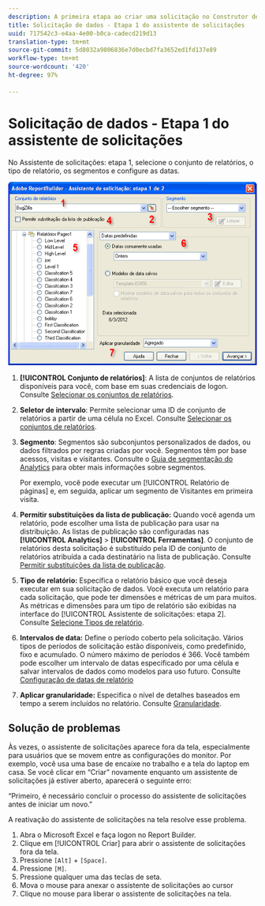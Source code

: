 ```yaml
---
description: A primeira etapa ao criar uma solicitação no Construtor de relatórios.
title: Solicitação de dados - Etapa 1 do assistente de solicitações
uuid: 717542c3-e4aa-4e00-b0ca-cadecd219d13
translation-type: tm+mt
source-git-commit: 5d8032a9806836e7d0ecbd7fa3652ed1fd137e89
workflow-type: tm+mt
source-wordcount: '420'
ht-degree: 97%

---
```



# Solicitação de dados - Etapa 1 do assistente de solicitações

No Assistente de solicitações: etapa 1, selecione o conjunto de relatórios, o tipo de relatório, os segmentos e configure as datas.

![](assets/rw1_overview.png)

1. **[!UICONTROL Conjunto de relatórios]**: A lista de conjuntos de relatórios disponíveis para você, com base em suas credenciais de logon. Consulte [Selecionar os conjuntos de relatórios](/help/analyze/report-builder/data-requests/selecting-report-suites/t-select-report-suites.md).

1. **Seletor de intervalo**: Permite selecionar uma ID de conjunto de relatórios a partir de uma célula no Excel. Consulte [Selecionar os conjuntos de relatórios](/help/analyze/report-builder/data-requests/selecting-report-suites/t-select-report-suites.md).

1. **Segmento**: Segmentos são subconjuntos personalizados de dados, ou dados filtrados por regras criadas por você. Segmentos têm por base acessos, visitas e visitantes. Consulte o [Guia de segmentação do Analytics](https://docs.adobe.com/content/help/pt-BR/analytics/components/segmentation/seg-home.html) para obter mais informações sobre segmentos.

   Por exemplo, você pode executar um [!UICONTROL Relatório de páginas] e, em seguida, aplicar um segmento de Visitantes em primeira visita.

1. **Permitir substituições da lista de publicação:** Quando você agenda um relatório, pode escolher uma lista de publicação para usar na distribuição. As listas de publicação são configuradas nas **[!UICONTROL Analytics]** > **[!UICONTROL Ferramentas]**. O conjunto de relatórios desta solicitação é substituído pela ID de conjunto de relatórios atribuída a cada destinatário na lista de publicação. Consulte [Permitir substituições da lista de publicação](/help/analyze/report-builder/data-requests/allow-publishing-list-overrides.md).

1. **Tipo de relatório:** Especifica o relatório básico que você deseja executar em sua solicitação de dados. Você executa um relatório para cada solicitação, que pode ter dimensões e métricas de um para muitos. As métricas e dimensões para um tipo de relatório são exibidas na interface do [!UICONTROL Assistente de solicitações: etapa 2]. Consulte [Selecione Tipos de relatório](/help/analyze/report-builder/data-requests/c-report-types/select-report-types.md).

1. **Intervalos de data:** Define o período coberto pela solicitação. Vários tipos de períodos de solicitação estão disponíveis, como predefinido, fixo e acumulado. O número máximo de períodos é 366. Você também pode escolher um intervalo de datas especificado por uma célula e salvar intervalos de dados como modelos para uso futuro.  Consulte [Configuração de datas de relatório](/help/analyze/report-builder/data-requests/configuring-report-dates/custom-calendar.md)

1. **Aplicar granularidade:** Especifica o nível de detalhes baseados em tempo a serem incluídos no relatório. Consulte [Granularidade](/help/analyze/report-builder/data-requests/configuring-report-dates/granularity.md).

## Solução de problemas

Às vezes, o assistente de solicitações aparece fora da tela, especialmente para usuários que se movem entre as configurações do monitor. Por exemplo, você usa uma base de encaixe no trabalho e a tela do laptop em casa. Se você clicar em “Criar” novamente enquanto um assistente de solicitações já estiver aberto, aparecerá o seguinte erro:

“Primeiro, é necessário concluir o processo do assistente de solicitações antes de iniciar um novo.”

A reativação do assistente de solicitações na tela resolve esse problema.

1. Abra o Microsoft Excel e faça logon no Report Builder.
2. Clique em [!UICONTROL Criar] para abrir o assistente de solicitações fora da tela.
3. Pressione `[Alt]` + `[Space]`.
4. Pressione `[M]`.
5. Pressione qualquer uma das teclas de seta.
6. Mova o mouse para anexar o assistente de solicitações ao cursor
7. Clique no mouse para liberar o assistente de solicitações na tela.
